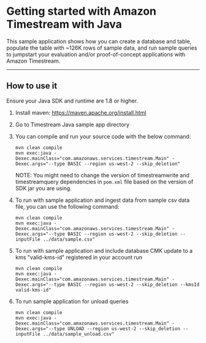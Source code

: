# Getting started with Amazon Timestream with Java

This sample application shows how you can create a database and table, populate the table with ~126K rows of sample data, and run sample queries to jumpstart your evaluation and/or proof-of-concept applications with Amazon Timestream.

----
## How to use it

Ensure your Java SDK and runtime are 1.8 or higher.

1. Install maven: https://maven.apache.org/install.html

1. Go to Timestream Java sample app directory

1. You can compile and run your source code with the below command:
    ```shell
   mvn clean compile
   mvn exec:java -Dexec.mainClass="com.amazonaws.services.timestream.Main" -Dexec.args="--type BASIC --region us-west-2 --skip_deletion"
    ``` 
   NOTE: You might need to change the version of timestreamwrite and timestreamquery dependencies in `pom.xml` file based on the version of SDK jar you are using.
   
1. To run with sample application and ingest data from sample csv data file, you can use the following command: 
   ```shell
   mvn clean compile
   mvn exec:java -Dexec.mainClass="com.amazonaws.services.timestream.Main" -Dexec.args="--type BASIC --region us-west-2 --skip_deletion --inputFile ../data/sample.csv"
   ``` 

1. To run with sample application and include database CMK update to a kms "valid-kms-id" registered in your account run  
   ```shell
   mvn clean compile
   mvn exec:java -Dexec.mainClass="com.amazonaws.services.timestream.Main" -Dexec.args="--type BASIC --region us-west-2 --skip_deletion --kmsId valid-kms-id"
   ``` 
1. To run sample application for unload queries
   ```shell
   mvn clean compile
   mvn exec:java -Dexec.mainClass="com.amazonaws.services.timestream.Main" -Dexec.args="--type UNLOAD --region us-west-2 --skip_deletion --inputFile ../data/sample_unload.csv"
   ``` 
